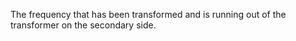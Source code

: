 ﻿The frequency that has been transformed and is running out of the transformer on the secondary side.
